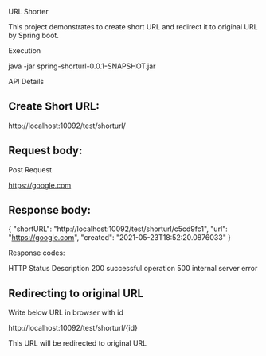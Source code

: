 URL Shorter

This project demonstrates to create short URL and redirect it to original URL by Spring boot.

Execution

java -jar spring-shorturl-0.0.1-SNAPSHOT.jar

API Details


Create Short URL:
---------------------------------

http://localhost:10092/test/shorturl/

Request body:
--

Post Request

https://google.com


Response body:
--
{
    "shortURL": "http://localhost:10092/test/shorturl/c5cd9fc1",
    "url": "https://google.com",
    "created": "2021-05-23T18:52:20.0876033"
}

Response codes:

HTTP Status	Description
200	successful operation
500	internal server error

Redirecting to original URL
--------------------------------------
Write below URL in browser with id

http://localhost:10092/test/shorturl/{id}

This URL will be redirected to original URL

